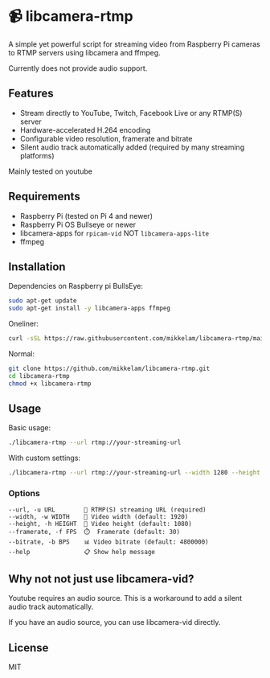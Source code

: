 # 📹 libcamera-rtmp

A simple yet powerful script for streaming video from Raspberry Pi cameras to RTMP servers using libcamera and ffmpeg.

Currently does not provide audio support.

## Features

- Stream directly to YouTube, Twitch, Facebook Live or any RTMP(S) server
- Hardware-accelerated H.264 encoding
- Configurable video resolution, framerate and bitrate
- Silent audio track automatically added (required by many streaming platforms)

Mainly tested on youtube

## Requirements

- Raspberry Pi (tested on Pi 4 and newer)
- Raspberry Pi OS Bullseye or newer
- libcamera-apps for `rpicam-vid` NOT `libcamera-apps-lite`
- ffmpeg

## Installation

Dependencies on Raspberry pi BullsEye:
```bash
sudo apt-get update
sudo apt-get install -y libcamera-apps ffmpeg
```

Oneliner:
```bash
curl -sSL https://raw.githubusercontent.com/mikkelam/libcamera-rtmp/main/libcamera-rtmp.sh -o libcamera-rtmp.sh && chmod +x libcamera-rtmp.sh && ./libcamera-rtmp.sh --help
```

Normal:
```bash
git clone https://github.com/mikkelam/libcamera-rtmp.git
cd libcamera-rtmp
chmod +x libcamera-rtmp
```

## Usage

Basic usage:

```bash
./libcamera-rtmp --url rtmp://your-streaming-url
```

With custom settings:

```bash
./libcamera-rtmp --url rtmp://your-streaming-url --width 1280 --height 720 --framerate 30 --bitrate 3000000
```

### Options

```
--url, -u URL        🔗 RTMP(S) streaming URL (required)
--width, -w WIDTH    📐 Video width (default: 1920)
--height, -h HEIGHT  📏 Video height (default: 1080)
--framerate, -f FPS  ⏱️  Framerate (default: 30)
--bitrate, -b BPS    📊 Video bitrate (default: 4800000)
--help               📋 Show help message
```

## Why not not just use libcamera-vid?
Youtube requires an audio source. This is a workaround to add a silent audio track automatically.

If you have an audio source, you can use libcamera-vid directly.

## License

MIT
